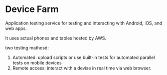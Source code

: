# Device Farm

Application testing service for testing and interacting with Android, iOS, and web apps.

It uses actual phones and tables hosted by AWS.



two testing mathosd:

1. Automated: upload scripts or use built-in tests for automated parallel tests on mobile devices
2. Remote access: interact with a devise in real time via web browser.

